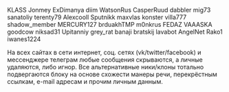 KLASS
Jonmey
ExDimanya
diim
WatsonRus
CasperRuud
dabbler
mig73
sanatoliy
terenty79
Alexcooll
Sputnikk
maxvlas
konster
villa777
shadow_member
MERCURY127
brduakhTMP
m0nkrus
FEDAZ
VAAASKA
goodcow
niksad31
Upitanniy
grey_rat
banaji
bratskij
lavabot
AngelNet
Rako1
iwanes1224

На всех сайтах в сети интернет, соц. сетях (vk/twitter/facebook) и мессенджере телеграм любые сообщения скрываются, а личные удаляются, либо игнор. Все альтернативные ники/клоны тотально подвергаются блоку на основе схожести манеры речи, перекрёстным ссылкам, e-mail адресам и прочим личным данным.
